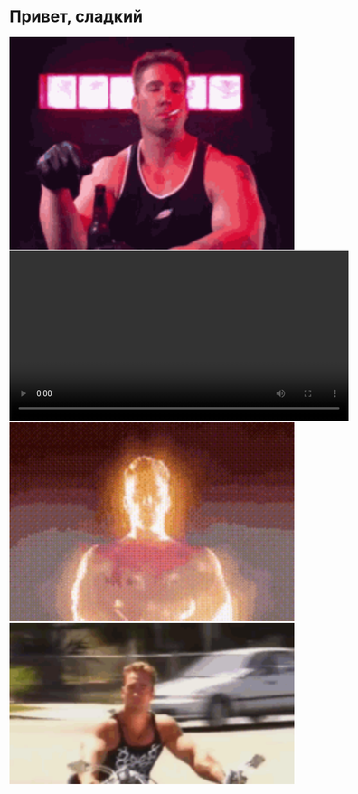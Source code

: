 # Привет, сладкий
<img src="billy-herrington.gif" width="600" ></img>
<video controls src="videoplayback.mp4" width="600" height="300"></video>
<img src="billy-herrington-flex.gif" width="600" ></img>
<img src="gachi-billy-herrington.gif" width="600" ></img>
